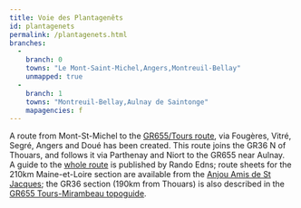 ```yaml
---
title: Voie des Plantagenêts
id: plantagenets
permalink: /plantagenets.html
branches:
  -
    branch: 0
    towns: "Le Mont-Saint-Michel,Angers,Montreuil-Bellay"
    unmapped: true
  -
    branch: 1
    towns: "Montreuil-Bellay,Aulnay de Saintonge"
    mapagencies: f
---
```


A route from Mont-St-Michel to the [GR655/Tours route][0], via Fougères, Vitré, Segré, Angers and Doué has been created. This route joins the GR36 N of Thouars, and follows it via Parthenay and Niort to the GR655 near Aulnay.  
A guide to the [whole route][1] is published by Rando Edns; route sheets for the 210km Maine-et-Loire section are available from the [Anjou Amis de St Jacques][2]; the GR36 section (190km from Thouars) is also described in the [GR655 Tours-Mirambeau topoguide][3].

[0]: tours.html
[1]: http://www.saint-jacques-compostelle-bretagne.fr/santjakez-chemins-bret.htm
[2]: http://emmanuel.f4awz.free.fr/sites/associations/compostelle/les_chemins/cartes_et_etapes.htm
[3]: http://www.ffrandonnee.fr/topoGuidesCatalFiche.aspx?i2=topoGuidesCatal&ref=6552&t=gr&v=655